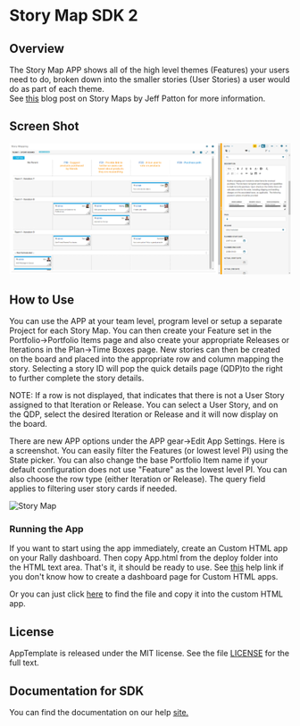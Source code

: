 Story Map SDK 2
=========================

## Overview

The Story Map APP shows all of the high level themes (Features) your users need to do, broken down 
into the smaller stories (User Stories) a user would do as part of each theme.  
See [this](http://www.agileproductdesign.com/blog/the_new_backlog.html) blog post on 
Story Maps by Jeff Patton for more information.

## Screen Shot

![Story Map](https://github.com/RallyRonnie/StoryMap2/blob/master/screenshot.png)

## How to Use

You can use the APP at your team level, program level or setup a separate Project for each Story Map. 
You can then create your Feature set in the Portfolio->Portfolio Items page and also create your appropriate 
Releases or Iterations in the Plan->Time Boxes page. New stories can then be created on the board and placed into
the appropriate row and column mapping the story. Selecting a story ID will pop the quick details page  (QDP)to the right
to further complete the story details.

NOTE: If a row is not displayed, that indicates that there is not a User Story assigned to that Iteration or Release.
You can select a User Story, and on the QDP, select the desired Iteration or Release and it will now display on the 
board.

There are new APP options under the APP gear->Edit App Settings. Here is a screenshot. You can easily filter
the Features (or lowest level PI) using the State picker. You can also change the base Portfolio Item name if your
default configuration does not use "Feature" as the lowest level PI. You can also choose the row type (either Iteration
or Release). The query field applies to filtering user story cards if needed.

![Story Map](https://raw.github.com/RallyRonnie/StoryMap2/master/settings.png)

### Running the App

If you want to start using the app immediately, create an Custom HTML app on your Rally dashboard. 
Then copy App.html from the deploy folder into the HTML text area. That's it, it should be ready 
to use. See [this](http://www.rallydev.com/help/use_apps#create) help link if you don't know how 
to create a dashboard page for Custom HTML apps.

Or you can just click [here](https://raw.github.com/RallyRonnie/StoryMap2/master/deploy/App.html) to find 
the file and copy it into the custom HTML app.

## License

AppTemplate is released under the MIT license.  See the file [LICENSE](./LICENSE) for the full text.

## Documentation for SDK

You can find the documentation on our help [site.](https://help.rallydev.com/apps/2.1/doc/)